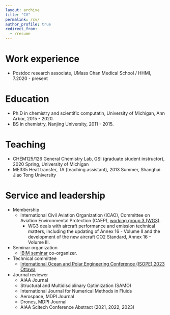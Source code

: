 ```yaml
---
layout: archive
title: "CV"
permalink: /cv/
author_profile: true
redirect_from:
  - /resume
---
```


Work experience
======
* Postdoc research associate, UMass Chan Medical School / HHMI, 7.2020 - present
  
Education
======
* Ph.D in chemistry and scientific computatin, University of Michigan, Ann Arbor, 2015 - 2020.
* BS in chemistry, Nanjing University, 2011 - 2015.

<!-- Skills
======
* Skill 1
* Skill 2
  * Sub-skill 2.1
  * Sub-skill 2.2
  * Sub-skill 2.3
* Skill 3 -->

<!-- Publications
======
  <ul>{% for post in site.publications %}
    {% include archive-single-cv.html %}
  {% endfor %}</ul> -->
  
<!-- Talks
======
  <ul>{% for post in site.talks %}
    {% include archive-single-talk-cv.html %}
  {% endfor %}</ul> -->
  
Teaching
======
* CHEM125/126 General Chemistry Lab, GSI (graduate student instructor), 2020 Spring, University of Michigan
* ME335 Heat transfer, TA (teaching assistant), 2013 Summer, Shanghai Jiao Tong University
  
Service and leadership
======
* Membership
  * International Civil Aviation Organization (ICAO), Committee on Aviation Environmental Protection (CAEP), [working group 3 (WG3)](https://www.icao.int/environmental-protection/Pages/CAEP-WG3.aspx). 
    * WG3 deals with aircraft performance and emission technical matters, including the updating of Annex 16 - Volume II and the development of the new aircraft CO2 Standard, Annex 16 – Volume III.
* Seminar organization
  * [IBiM seminar](http://ibim-conference.com/) co-organizer.
* Technical committee
  * [International Ocean and Polar Engineering Conference (ISOPE) 2023 Ottawa](https://www.isope.org/)
* Journal reviewer
  * AIAA Journal
  * Structural and Multidisciplinary Optimization (SAMO)
  * International Journal for Numerical Methods in Fluids
  * Aerospace, MDPI Journal
  * Drones, MDPI Journal
  * AIAA Scitech Conference Abstract (2021, 2022, 2023)